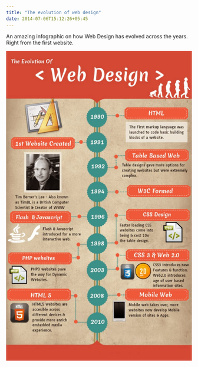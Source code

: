 ```yaml
---
title: "The evolution of web design"
date: 2014-07-06T15:12:26+05:45
---
```


An amazing infographic on how Web Design has evolved across the years. Right from the first website.

![The evolution of web design](/uploads/20140706-the-evolution-of-web-design.jpg)
